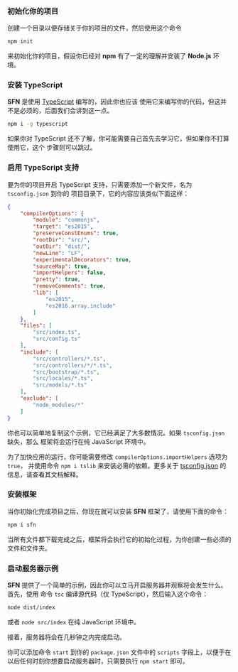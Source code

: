### 初始化你的项目

创建一个目录以便存储关于你的项目的文件，然后使用这个命令

```sh
npm init
```
来初始化你的项目，假设你已经对 **npm** 有了一定的理解并安装了 **Node.js** 环境。

### 安装 TypeScript

**SFN** 是使用 [TypeScript](https://www.typescriptlang.org) 编写的，因此你也应该
使用它来编写你的代码，但这并不是必须的，后面我们会讲到这一点。

```sh
npm i -g typescript
```

如果你对 TypeScript 还不了解，你可能需要自己首先去学习它，但如果你不打算使用它，这个
步骤则可以跳过。

### 启用 TypeScript 支持

要为你的项目开启 TypeScript 支持，只需要添加一个新文件，名为 `tsconfig.json` 到你的
项目目录下，它的内容应该类似下面这样：

```json
{
    "compilerOptions": {
        "module": "commonjs",
        "target": "es2015",
        "preserveConstEnums": true,
        "rootDir": "src/",
        "outDir": "dist/",
        "newLine": "LF",
        "experimentalDecorators": true,
        "sourceMap": true,
        "importHelpers": false,
        "pretty": true,
        "removeComments": true,
        "lib": [
            "es2015",
            "es2016.array.include"
        ]
    },
    "files": [
        "src/index.ts",
        "src/config.ts"
    ],
    "include": [
        "src/controllers/*.ts",
        "src/controllers/*/*.ts",
        "src/bootstrap/*.ts",
        "src/locales/*.ts",
        "src/models/*.ts"
    ],
    "exclude": [
        "node_modules/*"
    ]
}
```

你也可以简单地复制这个示例，它已经满足了大多数情况。如果 `tsconfig.json` 缺失，那么
框架将会运行在纯 JavaScript 环境中。

为了加快应用的运行，你可能需要修改 `compilerOptions.importHelpers` 选项为 `true`，
并使用命令 `npm i tslib` 来安装必需的依赖。更多关于 
[tsconfig.json](https://www.typescriptlang.org/docs/handbook/tsconfig-json.html)
的信息，请查看其文档解释。

### 安装框架
当你初始化完成项目之后，你现在就可以安装 **SFN** 框架了，请使用下面的命令：

```sh
npm i sfn
```

当所有文件都下载完成之后，框架将会执行它的初始化过程，为你创建一些必须的文件和文件夹。

### 启动服务器示例

**SFN** 提供了一个简单的示例，因此你可以立马开启服务器并观察将会发生什么。首先，使用
命令 `tsc` 编译源代码（仅 TypeScript），然后输入这个命令：

```sh
node dist/index
```

或者 `node src/index` 在纯 JavaScript 环境中。

接着，服务器将会在几秒钟之内完成启动。

你可以添加命令 `start` 到你的 `package.json` 文件中的 `scripts` 字段上，以便于在
以后任何时刻你想要启动服务器时，只需要执行 `npm start` 即可。